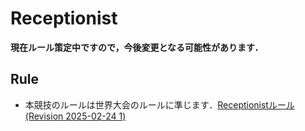 # Receptionist

**現在ルール策定中ですので，今後変更となる可能性があります．**

## Rule
* 本競技のルールは世界大会のルールに準じます．[Receptionistルール(Revision 2025-02-24 1)](https://robocupathome.github.io/RuleBook/rulebook/master.pdf#page=51)
